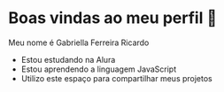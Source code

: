 # Boas vindas ao meu perfil 💛 

Meu nome é Gabriella Ferreira Ricardo

- Estou estudando na Alura
- Estou aprendendo a linguagem JavaScript
- Utilizo este espaço para compartilhar meus projetos
